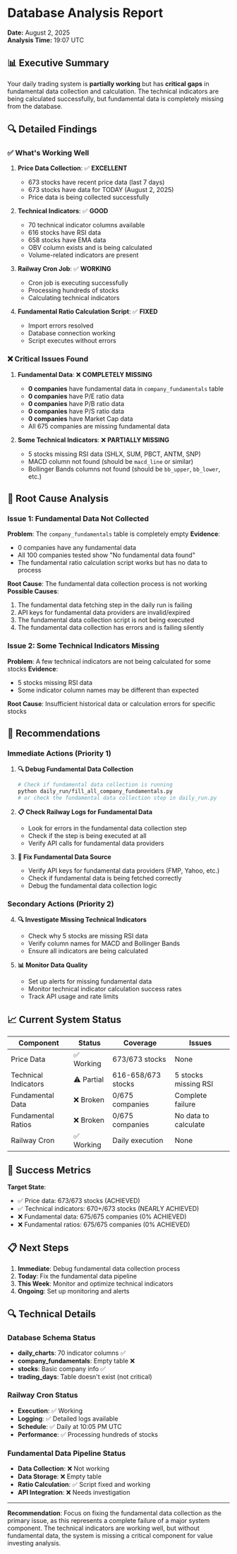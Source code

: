 # Database Analysis Report
**Date:** August 2, 2025  
**Analysis Time:** 19:07 UTC

## 📊 Executive Summary

Your daily trading system is **partially working** but has **critical gaps** in fundamental data collection and calculation. The technical indicators are being calculated successfully, but fundamental data is completely missing from the database.

## 🔍 Detailed Findings

### ✅ What's Working Well

1. **Price Data Collection**: ✅ **EXCELLENT**
   - 673 stocks have recent price data (last 7 days)
   - 673 stocks have data for TODAY (August 2, 2025)
   - Price data is being collected successfully

2. **Technical Indicators**: ✅ **GOOD**
   - 70 technical indicator columns available
   - 616 stocks have RSI data
   - 658 stocks have EMA data
   - OBV column exists and is being calculated
   - Volume-related indicators are present

3. **Railway Cron Job**: ✅ **WORKING**
   - Cron job is executing successfully
   - Processing hundreds of stocks
   - Calculating technical indicators

4. **Fundamental Ratio Calculation Script**: ✅ **FIXED**
   - Import errors resolved
   - Database connection working
   - Script executes without errors

### ❌ Critical Issues Found

1. **Fundamental Data**: ❌ **COMPLETELY MISSING**
   - **0 companies** have fundamental data in `company_fundamentals` table
   - **0 companies** have P/E ratio data
   - **0 companies** have P/B ratio data  
   - **0 companies** have P/S ratio data
   - **0 companies** have Market Cap data
   - All 675 companies are missing fundamental data

2. **Some Technical Indicators**: ❌ **PARTIALLY MISSING**
   - 5 stocks missing RSI data (SHLX, SUM, PBCT, ANTM, SNP)
   - MACD column not found (should be `macd_line` or similar)
   - Bollinger Bands columns not found (should be `bb_upper`, `bb_lower`, etc.)

## 🚨 Root Cause Analysis

### Issue 1: Fundamental Data Not Collected
**Problem**: The `company_fundamentals` table is completely empty
**Evidence**: 
- 0 companies have any fundamental data
- All 100 companies tested show "No fundamental data found"
- The fundamental ratio calculation script works but has no data to process

**Root Cause**: The fundamental data collection process is not working
**Possible Causes**:
1. The fundamental data fetching step in the daily run is failing
2. API keys for fundamental data providers are invalid/expired
3. The fundamental data collection script is not being executed
4. The fundamental data collection has errors and is failing silently

### Issue 2: Some Technical Indicators Missing
**Problem**: A few technical indicators are not being calculated for some stocks
**Evidence**:
- 5 stocks missing RSI data
- Some indicator column names may be different than expected

**Root Cause**: Insufficient historical data or calculation errors for specific stocks

## 🔧 Recommendations

### Immediate Actions (Priority 1)

1. **🔍 Debug Fundamental Data Collection**
   ```bash
   # Check if fundamental data collection is running
   python daily_run/fill_all_company_fundamentals.py
   # or check the fundamental data collection step in daily_run.py
   ```

2. **📋 Check Railway Logs for Fundamental Data**
   - Look for errors in the fundamental data collection step
   - Check if the step is being executed at all
   - Verify API calls for fundamental data providers

3. **🔧 Fix Fundamental Data Source**
   - Verify API keys for fundamental data providers (FMP, Yahoo, etc.)
   - Check if fundamental data is being fetched correctly
   - Debug the fundamental data collection logic

### Secondary Actions (Priority 2)

4. **🔍 Investigate Missing Technical Indicators**
   - Check why 5 stocks are missing RSI data
   - Verify column names for MACD and Bollinger Bands
   - Ensure all indicators are being calculated

5. **📊 Monitor Data Quality**
   - Set up alerts for missing fundamental data
   - Monitor technical indicator calculation success rates
   - Track API usage and rate limits

## 📈 Current System Status

| Component | Status | Coverage | Issues |
|-----------|--------|----------|---------|
| Price Data | ✅ Working | 673/673 stocks | None |
| Technical Indicators | ⚠️ Partial | 616-658/673 stocks | 5 stocks missing RSI |
| Fundamental Data | ❌ Broken | 0/675 companies | Complete failure |
| Fundamental Ratios | ❌ Broken | 0/675 companies | No data to calculate |
| Railway Cron | ✅ Working | Daily execution | None |

## 🎯 Success Metrics

**Target State**:
- ✅ Price data: 673/673 stocks (ACHIEVED)
- ✅ Technical indicators: 670+/673 stocks (NEARLY ACHIEVED)
- ❌ Fundamental data: 675/675 companies (0% ACHIEVED)
- ❌ Fundamental ratios: 675/675 companies (0% ACHIEVED)

## 📋 Next Steps

1. **Immediate**: Debug fundamental data collection process
2. **Today**: Fix the fundamental data pipeline
3. **This Week**: Monitor and optimize technical indicators
4. **Ongoing**: Set up monitoring and alerts

## 🔍 Technical Details

### Database Schema Status
- **daily_charts**: 70 indicator columns ✅
- **company_fundamentals**: Empty table ❌
- **stocks**: Basic company info ✅
- **trading_days**: Table doesn't exist (not critical)

### Railway Cron Status
- **Execution**: ✅ Working
- **Logging**: ✅ Detailed logs available
- **Schedule**: ✅ Daily at 10:05 PM UTC
- **Performance**: ✅ Processing hundreds of stocks

### Fundamental Data Pipeline Status
- **Data Collection**: ❌ Not working
- **Data Storage**: ❌ Empty table
- **Ratio Calculation**: ✅ Script fixed and working
- **API Integration**: ❌ Needs investigation

---

**Recommendation**: Focus on fixing the fundamental data collection as the primary issue, as this represents a complete failure of a major system component. The technical indicators are working well, but without fundamental data, the system is missing a critical component for value investing analysis. 